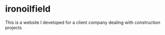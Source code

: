 # ironoilfield
This is a website I developed for a client company dealing with construction projects
